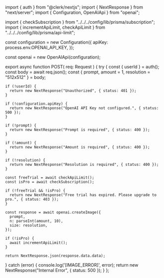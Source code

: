 import { auth } from "@clerk/nextjs";
import { NextResponse } from "next/server";
import { Configuration, OpenAIApi } from "openai";

import { checkSubscription } from "../../../config/lib/prisma/subscription";
import { incrementApiLimit, checkApiLimit } from "../../../config/lib/prisma/api-limit";

const configuration = new Configuration({
  apiKey: process.env.OPENAI_API_KEY,
});

const openai = new OpenAIApi(configuration);

export async function POST(
  req: Request
) {
  try {
    const { userId } = auth();
    const body = await req.json();
    const { prompt, amount = 1, resolution = "512x512" } = body;

    if (!userId) {
      return new NextResponse("Unauthorized", { status: 401 });
    }

    if (!configuration.apiKey) {
      return new NextResponse("OpenAI API Key not configured.", { status: 500 });
    }

    if (!prompt) {
      return new NextResponse("Prompt is required", { status: 400 });
    }

    if (!amount) {
      return new NextResponse("Amount is required", { status: 400 });
    }

    if (!resolution) {
      return new NextResponse("Resolution is required", { status: 400 });
    }

    const freeTrial = await checkApiLimit();
    const isPro = await checkSubscription();

    if (!freeTrial && !isPro) {
      return new NextResponse("Free trial has expired. Please upgrade to pro.", { status: 403 });
    }

    const response = await openai.createImage({
      prompt,
      n: parseInt(amount, 10),
      size: resolution,
    });

    if (!isPro) {
      await incrementApiLimit();
    }

    return NextResponse.json(response.data.data);
  } catch (error) {
    console.log('[IMAGE_ERROR]', error);
    return new NextResponse("Internal Error", { status: 500 });
  }
};
